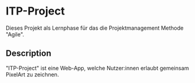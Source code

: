 # ITP-Project
Dieses Projekt als Lernphase für das die Projektmanagement Methode "Agile".

## Description

"ITP-Project" ist eine Web-App, welche Nutzer:innen erlaubt gemeinsam PixelArt zu zeichnen.
